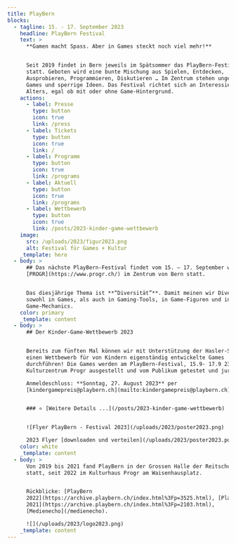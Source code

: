 ```yaml
---
title: PlayBern
blocks:
  - tagline: 15. - 17. September 2023
    headline: PlayBern Festival
    text: >
      **Gamen macht Spass. Aber in Games steckt noch viel mehr!**


      Seit 2019 findet in Bern jeweils im Spätsommer das PlayBern-Festival
      statt. Geboten wird eine bunte Mischung aus Spielen, Entdecken,
      Ausprobieren, Programmieren, Diskutieren … Im Zentrum stehen ungewöhnliche
      Games und sperrige Ideen. Das Festival richtet sich an Interessierte jeden
      Alters, egal ob mit oder ohne Game-Hintergrund.
    actions:
      - label: Presse
        type: button
        icon: true
        link: /press
      - label: Tickets
        type: button
        icon: true
        link: /
      - label: Programm
        type: button
        icon: true
        link: /programs
      - label: Aktuell
        type: button
        icon: true
        link: /programs
      - label: Wettbewerb
        type: button
        icon: true
        link: /posts/2023-kinder-game-wettbewerb
    image:
      src: /uploads/2023/figur2023.png
      alt: Festival für Games + Kultur
    _template: hero
  - body: >
      ## Das nächste PlayBern-Festival findet vom 15. – 17. September wieder im
      [PROGR](https://www.progr.ch/) im Zentrum von Bern statt.


      Das diesjährige Thema ist **“Diversität”**. Damit meinen wir Diversität
      sowohl in Games, als auch in Gaming-Tools, in Game-Figuren und in
      Game-Mechanics.
    color: primary
    _template: content
  - body: >
      ## Der Kinder-Game-Wettbewerb 2023


      Bereits zum fünften Mal können wir mit Unterstützung der Hasler-Stiftung
      einen Wettbewerb für von Kindern eigenständig entwickelte Games
      durchführen! Die Games werden am PlayBern-Festival, 15.9- 17.9 23 im
      Kulturzentrum Progr ausgestellt und vom Publikum getestet und juriert.

      Anmeldeschluss: **Sonntag, 27. August 2023** per
      [kindergamepreis@playbern.ch](mailto:kindergamepreis@playbern.ch)


      ### ⭐ [Weitere Details ...](/posts/2023-kinder-game-wettbewerb)


      ![Flyer PlayBern - Festival 2023](/uploads/2023/poster2023.png)

      2023 Flyer [downloaden und verteilen](/uploads/2023/poster2023.pdf "PDF")
    color: white
    _template: content
  - body: >
      Von 2019 bis 2021 fand PlayBern in der Grossen Halle der Reitschule Bern
      statt, seit 2022 im Kulturhaus Progr am Waisenhausplatz.


      Rückblicke: [PlayBern
      2022](https://archive.playbern.ch/index.html%3Fp=3525.html), [PlayBern
      2021](https://archive.playbern.ch/index.html%3Fp=2103.html),
      [Medienecho](/medienecho).

      ![](/uploads/2023/logo2023.png)
    _template: content
---
```














































